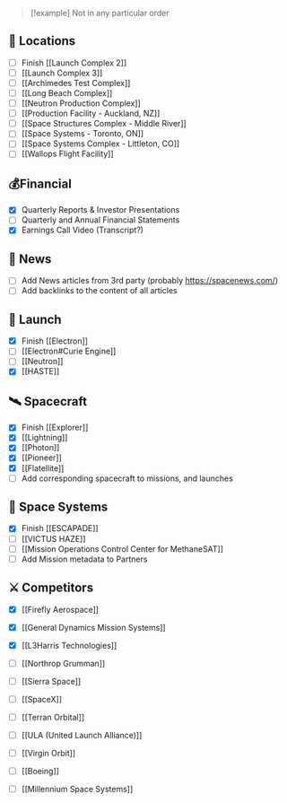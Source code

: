 >[!example] Not in any particular order
## 📍 Locations

- [ ] Finish [[Launch Complex 2]]
- [ ] [[Launch Complex 3]]
- [ ] [[Archimedes Test Complex]]
- [ ] [[Long Beach Complex]]
- [ ] [[Neutron Production Complex]]
- [ ] [[Production Facility - Auckland, NZ]]
- [ ] [[Space Structures Complex - Middle River]]
- [ ] [[Space Systems - Toronto, ON]]
- [ ] [[Space Systems Complex - Littleton, CO]]
- [ ] [[Wallops Flight Facility]]

## 💰Financial
- [x] Quarterly Reports & Investor Presentations
- [ ] Quarterly and Annual Financial Statements
- [x] Earnings Call Video (Transcript?)
## 📰 News

- [ ] Add News articles from 3rd party (probably https://spacenews.com/) 
- [ ] Add backlinks to the content of all articles

## 🚀 Launch

- [x] Finish [[Electron]]
- [ ] [[Electron#Curie Engine]]
- [ ] [[Neutron]]
- [x] [[HASTE]]

## 🛰️ Spacecraft

- [x] Finish [[Explorer]]
- [x] [[Lightning]]
- [x] [[Photon]]
- [x] [[Pioneer]]
- [x] [[Flatellite]]
- [ ] Add corresponding spacecraft to missions, and launches

## 📡 Space Systems

- [x] Finish [[ESCAPADE]]
- [ ] [[VICTUS HAZE]]
- [ ] [[Mission Operations Control Center for MethaneSAT]]
- [ ] Add Mission metadata to Partners

## ⚔️ Competitors

- [x] [[Firefly Aerospace]]
- [x] [[General Dynamics Mission Systems]]
- [x] [[L3Harris Technologies]]
- [ ] [[Northrop Grumman]]
- [ ] [[Sierra Space]]
- [ ] [[SpaceX]]
- [ ] [[Terran Orbital]]
- [ ] [[ULA (United Launch Alliance)]]
- [ ] [[Virgin Orbit]]
- [ ] [[Boeing]]
- [ ] [[Millennium Space Systems]]


